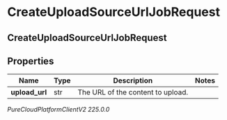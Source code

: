 # CreateUploadSourceUrlJobRequest

## CreateUploadSourceUrlJobRequest

## Properties

|Name | Type | Description | Notes|
|------------ | ------------- | ------------- | -------------|
| **upload_url** | str | The URL of the content to upload. | |



_PureCloudPlatformClientV2 225.0.0_
